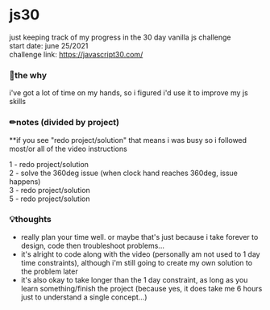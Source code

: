 # js30
just keeping track of my progress in the 30 day vanilla js challenge  
start date: june 25/2021  
challenge link: https://javascript30.com/

### 🌱the why
i've got a lot of time on my hands, so i figured i'd use it to improve my js skills  
  
### ✏notes (divided by project)
**if you see "redo project/solution" that means i was busy so i followed most/or all of the video instructions  

1 - redo project/solution  
2 - solve the 360deg issue (when clock hand reaches 360deg, issue happens)    
3 - redo project/solution  
5 - redo project/solution  

### 💡thoughts
- really plan your time well.  or maybe that's just because i take forever to design, code then troubleshoot problems...
- it's alright to code along with the video (personally am not used to 1 day time constraints), although i'm still going to create my own solution to the problem later
- it's also okay to take longer than the 1 day constraint, as long as you learn something/finish the project (because yes, it does take me 6 hours just to understand a single concept...)
